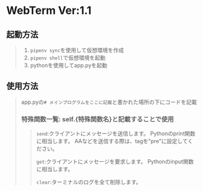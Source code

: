 # WebTerm Ver:1.1
## 起動方法
> 1. `pipenv sync`を使用して仮想環境を作成
> 2. `pipenv shell`で仮想環境を起動
> 3. pythonを使用してapp.pyを起動
## 使用方法
> app.pyの`# メインプログラムをここに記載`と書かれた場所の下にコードを記載
> ### 特殊関数一覧: self.{特殊関数名}と記載することで使用
>> `send`:クライアントにメッセージを送信します。 Pythonのprint関数に相当します。 AAなどを送信する際は、tagを"pre"に設定してください。
>> 
>> `get`:クライアントにメッセージを要求します。 Pythonのinput関数に相当します。
>> 
>> `clear`:ターミナルのログを全て削除します。